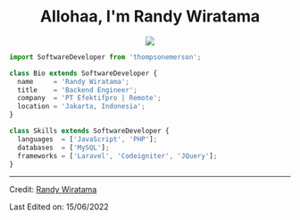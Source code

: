 <div align="center">
  <h1 align="center">Allohaa, I'm Randy Wiratama</h1>
</div>

<p align="center">
  <img src="https://github.com/thompsonemerson/thompsonemerson/raw/master/cover-thompson.png" />
</p>

```js
import SoftwareDeveloper from 'thompsonemerson';

class Bio extends SoftwareDeveloper {
  name     = 'Randy Wiratama';
  title    = 'Backend Engineer';
  company  = 'PT Efektifpro | Remote';
  location = 'Jakarta, Indonesia';
}

class Skills extends SoftwareDeveloper {
  languages  = ['JavaScript', 'PHP'];
  databases  = ['MySQL'];
  frameworks = ['Laravel', 'Codeigniter', 'JQuery'];
}
```
----
Credit: [Randy Wiratama](https://github.com/RandyWiratamaa)

Last Edited on: 15/06/2022
